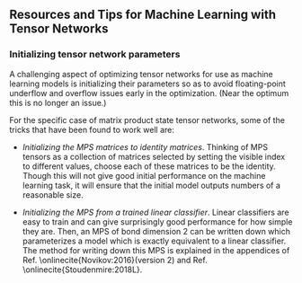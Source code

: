 ## Resources and Tips for Machine Learning with Tensor Networks

### Initializing tensor network parameters

A challenging aspect of optimizing tensor networks for use as 
machine learning models is initializing their parameters so as
to avoid floating-point underflow and overflow issues early
in the optimization. (Near the optimum this is no longer an issue.)

For the specific case of matrix product state tensor networks,
some of the tricks that have been found to work well are:

* _Initializing the MPS matrices to identity matrices_. Thinking of 
  MPS tensors as a collection of matrices selected by setting the visible
  index to different values, choose each of these matrices to be the identity.
  Though this will not give good initial performance on the machine learning task,
  it will ensure that the initial model outputs numbers of a reasonable size.

* _Initializing the MPS from a trained linear classifier_. Linear classifiers
  are easy to train and can give surprisingly good performance for how simple
  they are. Then, an MPS of bond dimension 2 can be written down which parameterizes
  a model which is exactly equivalent to a linear classifier. The method for
  writing down this MPS is explained in the appendices of 
  Ref. \onlinecite{Novikov:2016}(version 2) and Ref. \onlinecite{Stoudenmire:2018L}.



